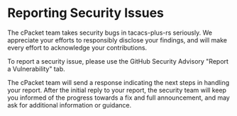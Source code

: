 # Reporting Security Issues

The cPacket team takes security bugs in tacacs-plus-rs seriously. We appreciate your efforts to responsibly disclose
your findings, and will make every effort to acknowledge your contributions.

To report a security issue, please use the GitHub Security Advisory "Report a Vulnerability" tab.

The cPacket team will send a response indicating the next steps in handling your report. After the initial reply to 
your report, the security team will keep you informed of the progress towards a fix and full announcement, and may ask
for additional information or guidance.
